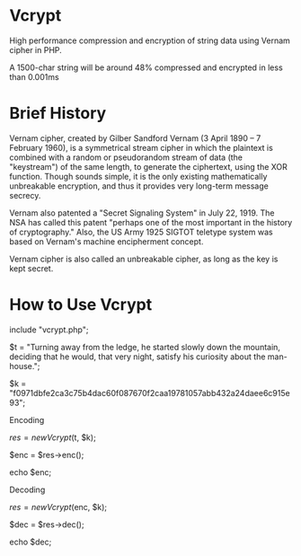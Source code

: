 # Vcrypt
High performance compression and encryption of string data using Vernam cipher in PHP.

A 1500-char string will be around 48% compressed and encrypted in less than 0.001ms

# Brief History

Vernam cipher, created by Gilber Sandford Vernam (3 April 1890 – 7 February 1960), is a symmetrical stream cipher in which the plaintext is combined with a random or pseudorandom stream of data (the "keystream") of the same length, to generate the ciphertext, using the XOR function. Though sounds simple, it is the only existing mathematically unbreakable encryption, and thus it provides very long-term message secrecy.

Vernam also patented a "Secret Signaling System" in July 22, 1919. The NSA has called this patent "perhaps one of the most important in the history of cryptography." Also, the US Army 1925 SIGTOT teletype system was based on Vernam's machine encipherment concept.

Vernam cipher is also called an unbreakable cipher, as long as the key is kept secret.

# How to Use Vcrypt

include "vcrypt.php";

$t = "Turning away from the ledge, he started slowly down the mountain, deciding that he would, that very night, satisfy his curiosity about the man-house.";

$k = "f0971dbfe2ca3c75b4dac60f087670f2caa19781057abb432a24daee6c915e93";

Encoding

$res = new Vcrypt($t, $k);

$enc = $res->enc();

echo $enc;

Decoding

$res = new Vcrypt($enc, $k);

$dec = $res->dec();

echo $dec;
